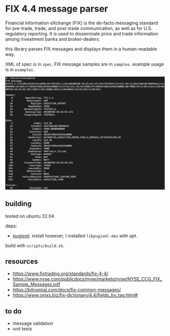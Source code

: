FIX 4.4 message parser
===

Financial Information eXchange (FIX) is the de-facto messaging standard for pre-trade, trade, and post-trade communication, as well as for U.S. regulatory reporting. It is used to disseminate price and trade information among investment banks and broker-dealers.

this library parses FIX messages and displays them in a human-readable way.

XML of spec is in `spec`. FIX message samples are in `samples`. example usage is in `examples`.

![](img/example.png)


building
---

tested on ubuntu 22.04

deps:
- [pugixml](https://github.com/zeux/pugixml). install however, I installed `libpugixml-dev` with apt.

build with `scripts/build.sh`.


resources
---

- https://www.fixtrading.org/standards/fix-4-4/
- https://www.nyse.com/publicdocs/nyse/markets/nyse/NYSE_CCG_FIX_Sample_Messages.pdf
- https://bitnomial.com/docs/fix-common-messages/
- https://www.onixs.biz/fix-dictionary/4.4/fields_by_tag.html#


to do
---

- message validation
- unit tests

